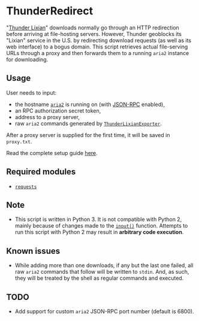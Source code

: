 # ThunderRedirect

"[Thunder Lixian](http://lixian.xunlei.com/)" downloads normally go through an HTTP redirection before arriving at file-hosting servers. However, Thunder geoblocks its "Lixian" service in the U.S. by redirecting download requests (as well as its web interface) to a bogus domain. This script retrieves actual file-serving URLs through a proxy and then forwards them to a running `aria2` instance for downloading.

## Usage
User needs to input:

- the hostname [`aria2`](https://github.com/aria2/aria2) is running on (with [JSON-RPC](https://aria2.github.io/manual/en/html/aria2c.html#rpc-options) enabled),
- an RPC authorization secret token,
- address to a proxy server,
- raw `aria2` commands generated by [`ThunderLixianExporter`](https://github.com/binux/ThunderLixianExporter).

After a proxy server is supplied for the first time, it will be saved in `proxy.txt`.

Read the complete setup guide [here](https://github.com/adam1x/ThunderRedirect/wiki/Setup).

## Required modules

- [`requests`](https://github.com/requests/requests)

## Note

- This script is written in Python 3. It is not compatible with Python 2, mainly because of changes made to the [`input()`](https://docs.python.org/3/library/functions.html#input) function. Attempts to run this script with Python 2 may result in **arbitrary code execution**.

## Known issues

- While adding more than one downloads, if any but the last one failed, all raw `aria2` commands that follow will be written to `stdin`. And, as such, they will be treated by the shell as regular commands and executed.

## TODO

- Add support for custom `aria2` JSON-RPC port number (default is 6800).
